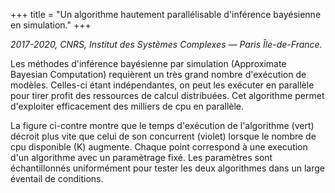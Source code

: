 +++
title = "Un algorithme hautement parallélisable d'inférence bayésienne en simulation."
+++

*2017-2020, CNRS, Institut des Systèmes Complexes — Paris Île-de-France.*

Les méthodes d'inférence bayésienne par simulation (Approximate Bayesian
Computation) requièrent un très grand nombre d'exécution de modèles. Celles-ci
étant indépendantes, on peut les exécuter en parallèle pour tirer profit des
ressources de calcul distribuées. Cet algorithme permet d'exploiter
efficacement des milliers de cpu en parallèle.

La figure ci-contre montre que le temps d'exécution de l'algorithme (vert)
décroit plus vite que celui de son concurrent (violet) lorsque le nombre de cpu
disponible (K) augmente. Chaque point correspond à une execution d'un
algorithme avec un paramètrage fixé. Les paramètres sont échantillonnés
uniformément pour tester les deux algorithmes dans un large éventail de
conditions.
